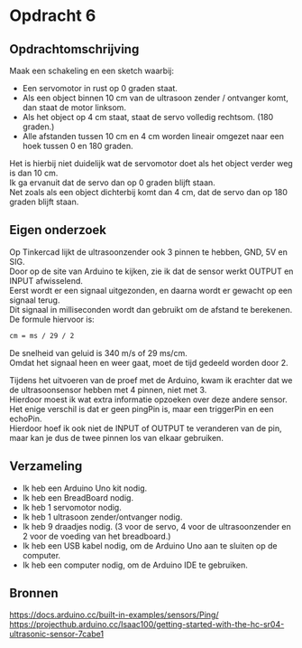 # Opdracht 6
## Opdrachtomschrijving
Maak een schakeling en een sketch waarbij:  
- Een servomotor in rust op 0 graden staat.  
- Als een object binnen 10 cm van de ultrasoon zender / ontvanger komt, dan staat de motor linksom.  
- Als het object op 4 cm staat, staat de servo volledig rechtsom. (180 graden.)
- Alle afstanden tussen 10 cm en 4 cm worden lineair omgezet naar een hoek tussen 0 en 180 graden.

Het is hierbij niet duidelijk wat de servomotor doet als het object verder weg is dan 10 cm.  
Ik ga ervanuit dat de servo dan op 0 graden blijft staan.  
Net zoals als een object dichterbij komt dan 4 cm, dat de servo dan op 180 graden blijft staan.

## Eigen onderzoek
Op Tinkercad lijkt de ultrasoonzender ook 3 pinnen te hebben, GND, 5V en SIG.  
Door op de site van Arduino te kijken, zie ik dat de sensor werkt OUTPUT en INPUT afwisselend.  
Eerst wordt er een signaal uitgezonden, en daarna wordt er gewacht op een signaal terug.  
Dit signaal in milliseconden wordt dan gebruikt om de afstand te berekenen.  
De formule hiervoor is: 
```markdown
cm = ms / 29 / 2
```
De snelheid van geluid is 340 m/s of 29 ms/cm.  
Omdat het signaal heen en weer gaat, moet de tijd gedeeld worden door 2.

Tijdens het uitvoeren van de proef met de Arduino, kwam ik erachter dat we de ultrasoonsensor hebben met 4 pinnen, niet met 3.  
Hierdoor moest ik wat extra informatie opzoeken over deze andere sensor. Het enige verschil is dat er geen pingPin is, maar een triggerPin en een echoPin.  
Hierdoor hoef ik ook niet de INPUT of OUTPUT te veranderen van de pin, maar kan je dus de twee pinnen los van elkaar gebruiken.

## Verzameling
- Ik heb een Arduino Uno kit nodig.
- Ik heb een BreadBoard nodig.
- Ik heb 1 servomotor nodig.
- Ik heb 1 ultrasoon zender/ontvanger nodig.
- Ik heb 9 draadjes nodig. (3 voor de servo, 4 voor de ultrasoonzender en 2 voor de voeding van het breadboard.)
- Ik heb een USB kabel nodig, om de Arduino Uno aan te sluiten op de computer.
- Ik heb een computer nodig, om de Arduino IDE te gebruiken.

## Bronnen
https://docs.arduino.cc/built-in-examples/sensors/Ping/
https://projecthub.arduino.cc/Isaac100/getting-started-with-the-hc-sr04-ultrasonic-sensor-7cabe1